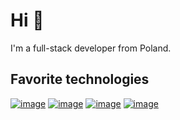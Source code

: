# Hi :wave:
I'm a full-stack developer from Poland.

## Favorite technologies
[![image](https://img.shields.io/badge/-TypeScript-3178C6?logo=typescript&logoColor=white&style=flat-square)](https://github.com/sebast4an)
[![image](https://img.shields.io/badge/-Next.js-ffffff?logo=next.js&logoColor=black&style=flat-square)](https://github.com/sebast4an)
[![image](https://img.shields.io/badge/-NestJS-2e2e2e?logo=nestJS&logoColor=ea2845&style=flat-square)](https://github.com/sebast4an)
[![image](https://img.shields.io/badge/-Laravel-f9322d?logo=laravel&logoColor=white&style=flat-square)](https://github.com/sebast4an) 


